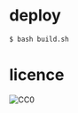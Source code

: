 # deploy

```bash
$ bash build.sh
```

# licence

![CC0](http://i.creativecommons.org/p/zero/1.0/88x31.png)
